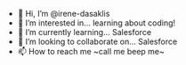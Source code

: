 - 👋 Hi, I’m @irene-dasaklis
- 👀 I’m interested in... learning about coding!
- 🌱 I’m currently learning... Salesforce
- 💞️ I’m looking to collaborate on... Salesforce
- 📫 How to reach me ~call me beep me~

<!---
irene-dasaklis/irene-dasaklis is a ✨ special ✨ repository because its `README.md` (this file) appears on your GitHub profile.
You can click the Preview link to take a look at your changes.
--->
